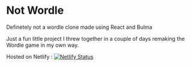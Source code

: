 # Not Wordle

Definetely not a wordle clone made using React and Bulma

Just a fun little project I threw together in a couple of days remaking the Wordle game in my own way. 

Hosted on Netlify : [![Netlify Status](https://api.netlify.com/api/v1/badges/a1d58f47-5abc-416b-80c3-b1ccf3cca499/deploy-status)](https://app.netlify.com/sites/eager-lalande-9ff710/deploys)

